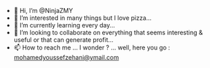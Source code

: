 - 👋 Hi, I’m @NinjaZMY
- 👀 I’m interested in many things but I love pizza...
- 🌱 I’m currently learning every day...
- 💞️ I’m looking to collaborate on everything that seems interesting & useful or that can generate profit...
- 📫 How to reach me ... I wonder ? ... well, here you go : mohamedyoussefzehani@ymail.com 


<!---
NinjaZMY/NinjaZMY is a ✨ special ✨ repository because its `README.md` (this file) appears on your GitHub profile.
You can click the Preview link to take a look at your changes.
--->

